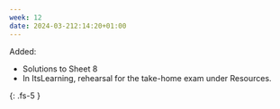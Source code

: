 ```yaml
---
week: 12
date: 2024-03-212:14:20+01:00
---
```


Added:

- Solutions to Sheet 8
- In ItsLearning, rehearsal for the take-home exam under Resources.



{: .fs-5 }
